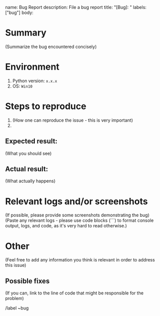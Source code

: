 name: Bug Report
description: File a bug report
title: "[Bug]: "
labels: ["bug"]
body:

# Summary

(Summarize the bug encountered concisely)

# Environment
1. Python version: `x.x.x`
1. OS: `Win10`

# Steps to reproduce
1. (How one can reproduce the issue - this is very important)
1. 

## Expected result:
(What you should see)

## Actual result:
(What actually happens)

# Relevant logs and/or screenshots
(If possible, please provide some screenshots demonstrating the bug)
(Paste any relevant logs - please use code blocks (```) to format console output, logs, and code, as it's very hard to read otherwise.)

# Other
(Feel free to add any information you think is relevant in order to address this issue)

## Possible fixes

(If you can, link to the line of code that might be responsible for the problem)

/label ~bug
